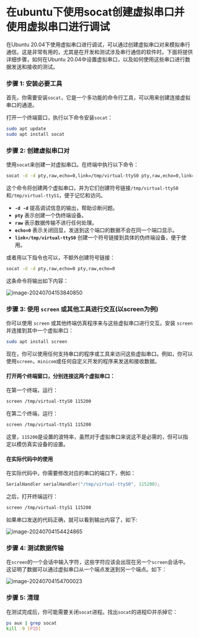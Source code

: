 # 在ubuntu下使用socat创建虚拟串口并使用虚拟串口进行调试

在Ubuntu 20.04下使用虚拟串口进行调试，可以通过创建虚拟串口对来模拟串行通信。这是非常有用的，尤其是在开发和测试涉及串行通信的软件时。下面将提供详细步骤，如何在Ubuntu 20.04中设置虚拟串口，以及如何使用这些串口进行数据发送和接收的测试。

### 步骤 1: 安装必要工具

首先，你需要安装`socat`，它是一个多功能的命令行工具，可以用来创建连接虚拟串口的通道。

打开一个终端窗口，执行以下命令安装`socat`：

```bash
sudo apt update
sudo apt install socat
```

### 步骤 2: 创建虚拟串口对

使用`socat`来创建一对虚拟串口。在终端中执行以下命令：

```bash
socat -d -d pty,raw,echo=0,link=/tmp/virtual-ttyS0 pty,raw,echo=0,link=/tmp/virtual-ttyS1
```

这个命令将创建两个虚拟串口，并为它们创建符号链接`/tmp/virtual-ttyS0`和`/tmp/virtual-ttyS1`，便于记忆和访问。

- **`-d -d`** 提高调试信息的输出，帮助诊断问题。
- **`pty`** 表示创建一个伪终端设备。
- **`raw`** 表示数据传输不进行任何处理。
- **`echo=0`** 表示关闭回显，发送到这个端口的数据不会在同一个端口显示。
- **`link=/tmp/virtual-ttyS0`** 创建一个符号链接到具体的伪终端设备，便于使用。

或者用以下指令也可以，不额外创建符号链接：

```bash
socat -d -d pty,raw,echo=0 pty,raw,echo=0
```

这条命令将输出如下内容：

![image-20240704153840850](/home/lyb/github/Typora_notes/image-20240704153840850.png)

### 步骤 3: 使用 `screen` 或其他工具进行交互(以screen为例)

你可以使用 `screen` 或其他终端仿真程序来与这些虚拟串口进行交互。安装 `screen` 并连接到其中一个虚拟串口：

```bash
sudo apt install screen
```

现在，你可以使用任何支持串口的程序或工具来访问这些虚拟串口。例如，你可以使用`screen`，`minicom`或任何自定义开发的程序来发送和接收数据。

#### 打开两个终端窗口，分别连接这两个虚拟串口：

在第一个终端，运行：

```bash
screen /tmp/virtual-ttyS0 115200
```

在第二个终端，运行：

```bash
screen /tmp/virtual-ttyS1 115200
```

这里，`115200`是设置的波特率，虽然对于虚拟串口来说这不是必需的，但可以指定以模仿真实设备的设置。

#### 在实际代码中的使用

在实际代码中，你需要修改对应的串口的端口下，例如：

```C++
SerialHandler serialHandler("/tmp/virtual-ttyS0", 115200);
```

之后，打开终端运行：

```bash
screen /tmp/virtual-ttyS1 115200
```

如果串口发送的代码正确，就可以看到输出内容了，如下:

![image-20240704154424865](/home/lyb/github/Typora_notes/image-20240704154424865.png)

### 步骤 4: 测试数据传输

在`screen`的一个会话中输入字符，这些字符应该会出现在另一个`screen`会话中。这证明了数据可以通过虚拟串口从一个端点发送到另一个端点。如下：

![image-20240704154700023](/home/lyb/github/Typora_notes/image-20240704154700023.png)

### 步骤 5: 清理

在测试完成后，你可能需要关闭`socat`进程。找出`socat`的进程ID并杀掉它：

```bash
ps aux | grep socat
kill -9 [PID]
```

